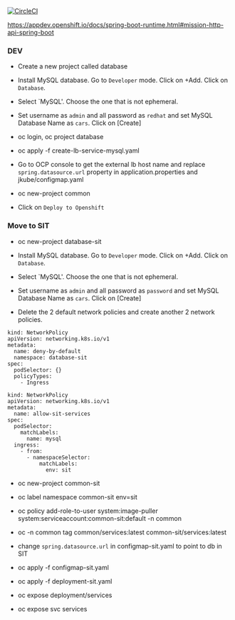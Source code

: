 [![CircleCI](https://circleci.com/gh/snowdrop/rest-http-example/tree/master.svg?style=shield)](https://circleci.com/gh/snowdrop/rest-http-example/tree/master)

https://appdev.openshift.io/docs/spring-boot-runtime.html#mission-http-api-spring-boot

### DEV

* Create a new project called database 

* Install MySQL database.   Go to  `Developer` mode.   Click on +Add.  Click on `Database`.

* Select `MySQL'.  Choose the one that is not ephemeral. 

* Set username as `admin` and all password as `redhat` and set MySQL Database Name as `cars`.  Click on [Create]

* oc login,  oc project database

* oc apply -f create-lb-service-mysql.yaml

* Go to OCP console to get the external lb host name and replace `spring.datasource.url` property in application.properties and jkube/configmap.yaml

* oc new-project common

* Click on `Deploy to Openshift`

### Move to SIT

* oc new-project database-sit 

* Install MySQL database.   Go to  `Developer` mode.   Click on +Add.  Click on `Database`.

* Select `MySQL'.  Choose the one that is not ephemeral. 

* Set username as `admin` and all password as `password` and set MySQL Database Name as `cars`.  Click on [Create]

* Delete the 2 default network policies and create another 2 network policies.

```
kind: NetworkPolicy
apiVersion: networking.k8s.io/v1
metadata:
  name: deny-by-default
  namespace: database-sit
spec:
  podSelector: {}
  policyTypes:
    - Ingress

```

```
kind: NetworkPolicy
apiVersion: networking.k8s.io/v1
metadata:
  name: allow-sit-services
spec:
  podSelector:
    matchLabels:
      name: mysql
  ingress:
    - from:
      - namespaceSelector:
          matchLabels:
            env: sit

```

* oc new-project common-sit

* oc label namespace common-sit  env=sit

* oc policy add-role-to-user system:image-puller system:serviceaccount:common-sit:default -n common

* oc -n common tag common/services:latest common-sit/services:latest

* change `spring.datasource.url` in configmap-sit.yaml to point to db in SIT 

* oc apply -f configmap-sit.yaml 

* oc apply -f deployment-sit.yaml 

* oc expose deployment/services

* oc expose svc services
